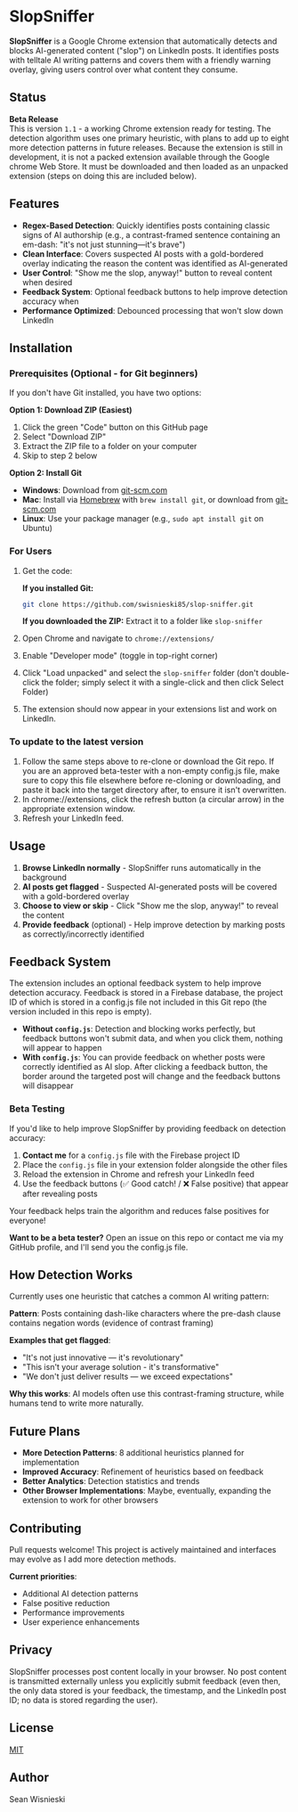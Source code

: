# SlopSniffer

**SlopSniffer** is a Google Chrome extension that automatically detects and blocks AI-generated content ("slop") on LinkedIn posts. It identifies posts with telltale AI writing patterns and covers them with a friendly warning overlay, giving users control over what content they consume.

## Status

**Beta Release**  
This is version `1.1` - a working Chrome extension ready for testing. The detection algorithm uses one primary heuristic, with plans to add up to eight more detection patterns in future releases. Because the extension is still in development, it is not a packed extension available through the Google chrome Web Store. It must be downloaded and then loaded as an unpacked extension (steps on doing this are included below).

## Features

- **Regex-Based Detection**: Quickly identifies posts containing classic signs of AI authorship (e.g., a contrast-framed sentence containing an em-dash: "it's not just stunning—it's brave")
- **Clean Interface**: Covers suspected AI posts with a gold-bordered overlay indicating the reason the content was identified as AI-generated
- **User Control**: "Show me the slop, anyway!" button to reveal content when desired
- **Feedback System**: Optional feedback buttons to help improve detection accuracy when
- **Performance Optimized**: Debounced processing that won't slow down LinkedIn

## Installation

### Prerequisites (Optional - for Git beginners)

If you don't have Git installed, you have two options:

**Option 1: Download ZIP (Easiest)**
1. Click the green "Code" button on this GitHub page
2. Select "Download ZIP"
3. Extract the ZIP file to a folder on your computer
4. Skip to step 2 below

**Option 2: Install Git**
- **Windows**: Download from [git-scm.com](https://git-scm.com/download/win)
- **Mac**: Install via [Homebrew](https://brew.sh/) with `brew install git`, or download from [git-scm.com](https://git-scm.com/download/mac)
- **Linux**: Use your package manager (e.g., `sudo apt install git` on Ubuntu)

### For Users

1. Get the code:
   
   **If you installed Git:**
   ```bash
   git clone https://github.com/swisnieski85/slop-sniffer.git
   ```
   
   **If you downloaded the ZIP:**
   Extract it to a folder like `slop-sniffer`

2. Open Chrome and navigate to `chrome://extensions/`

3. Enable "Developer mode" (toggle in top-right corner)

4. Click "Load unpacked" and select the `slop-sniffer` folder (don't double-click the folder; simply select it with a single-click and then click Select Folder)

5. The extension should now appear in your extensions list and work on LinkedIn.

### To update to the latest version

1. Follow the same steps above to re-clone or download the Git repo. If you are an approved beta-tester with a non-empty config.js file, make sure to copy this file elsewhere before re-cloning or downloading, and paste it back into the target directory after, to ensure it isn't overwritten.
2. In chrome://extensions, click the refresh button (a circular arrow) in the appropriate extension window.
3. Refresh your LinkedIn feed.

## Usage

1. **Browse LinkedIn normally** - SlopSniffer runs automatically in the background
2. **AI posts get flagged** - Suspected AI-generated posts will be covered with a gold-bordered overlay
3. **Choose to view or skip** - Click "Show me the slop, anyway!" to reveal the content
4. **Provide feedback** (optional) - Help improve detection by marking posts as correctly/incorrectly identified

## Feedback System

The extension includes an optional feedback system to help improve detection accuracy. Feedback is stored in a Firebase database, the project ID of which is stored in a config.js file not included in this Git repo (the version included in this repo is empty).

- **Without `config.js`**: Detection and blocking works perfectly, but feedback buttons won't submit data, and when you click them, nothing will appear to happen
- **With `config.js`**: You can provide feedback on whether posts were correctly identified as AI slop. After clicking a feedback button, the border around the targeted post will change and the feedback buttons will disappear

### Beta Testing

If you'd like to help improve SlopSniffer by providing feedback on detection accuracy:

1. **Contact me** for a `config.js` file with the Firebase project ID
2. Place the `config.js` file in your extension folder alongside the other files
3. Reload the extension in Chrome and refresh your LinkedIn feed
4. Use the feedback buttons (✅ Good catch! / ❌ False positive) that appear after revealing posts

Your feedback helps train the algorithm and reduces false positives for everyone!

**Want to be a beta tester?** Open an issue on this repo or contact me via my GitHub profile, and I'll send you the config.js file.

## How Detection Works

Currently uses one heuristic that catches a common AI writing pattern:

**Pattern**: Posts containing dash-like characters where the pre-dash clause contains negation words (evidence of contrast framing)

**Examples that get flagged**:
- "It's not just innovative — it's revolutionary"
- "This isn't your average solution - it's transformative" 
- "We don't just deliver results — we exceed expectations"

**Why this works**: AI models often use this contrast-framing structure, while humans tend to write more naturally.

## Future Plans

- **More Detection Patterns**: 8 additional heuristics planned for implementation
- **Improved Accuracy**: Refinement of heuristics based on feedback
- **Better Analytics**: Detection statistics and trends
- **Other Browser Implementations**: Maybe, eventually, expanding the extension to work for other browsers

## Contributing

Pull requests welcome! This project is actively maintained and interfaces may evolve as I add more detection methods.

**Current priorities**:
- Additional AI detection patterns
- False positive reduction  
- Performance improvements
- User experience enhancements

## Privacy

SlopSniffer processes post content locally in your browser. No post content is transmitted externally unless you explicitly submit feedback (even then, the only data stored is your feedback, the timestamp, and the LinkedIn post ID; no data is stored regarding the user).

## License

[MIT](LICENSE)

## Author

Sean Wisnieski
